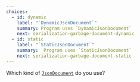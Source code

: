 ```yaml
---
choices:
  - id: dynamic
    label: "`DynamicJsonDocument`"
    summary: Program uses `DynamicJsonDocument`
    next: serialization-garbage-document-dynamic
  - id: static
    label: "`StaticJsonDocument`"
    summary:  Program uses `StaticJsonDocument`
    next: serialization-garbage-document-static
---
```


Which kind of [`JsonDocument`](/v6/api/jsondocument/) do you use?
